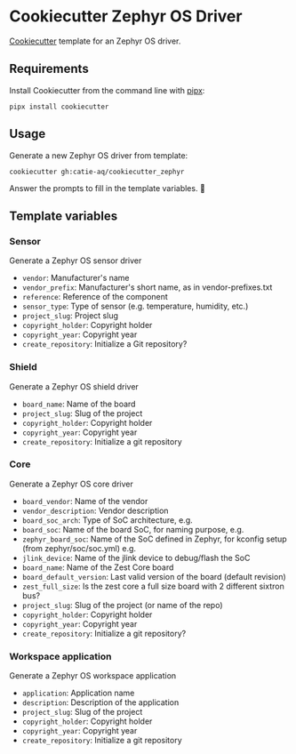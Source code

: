 # Cookiecutter Zephyr OS Driver

[Cookiecutter](https://github.com/audreyr/cookiecutter) template for an Zephyr OS driver.

## Requirements

Install Cookiecutter from the command line with [pipx](https://pypa.github.io/pipx/):

```shell
pipx install cookiecutter
```

## Usage

Generate a new Zephyr OS driver from template:

```shell
cookiecutter gh:catie-aq/cookiecutter_zephyr
```

Answer the prompts to fill in the template variables. 🚀

## Template variables

### Sensor
Generate a Zephyr OS sensor driver

- `vendor`: Manufacturer's name
- `vendor_prefix`: Manufacturer's short name, as in vendor-prefixes.txt
- `reference`: Reference of the component
- `sensor_type`: Type of sensor (e.g. temperature, humidity, etc.)
- `project_slug`: Project slug
- `copyright_holder`: Copyright holder
- `copyright_year`: Copyright year
- `create_repository`: Initialize a Git repository?

### Shield
Generate a Zephyr OS shield driver

- `board_name`: Name of the board
- `project_slug`: Slug of the project
- `copyright_holder`: Copyright holder
- `copyright_year`: Copyright year
- `create_repository`: Initialize a git repository

### Core
Generate a Zephyr OS core driver

- `board_vendor`: Name of the vendor
- `vendor_description`: Vendor description
- `board_soc_arch`: Type of SoC architecture, e.g.
- `board_soc`: Name of the board SoC, for naming purpose, e.g.
- `zephyr_board_soc`: Name of the SoC defined in Zephyr, for kconfig setup (from zephyr/soc/soc.yml) e.g.
- `jlink_device`: Name of the jlink device to debug/flash the SoC
- `board_name`: Name of the Zest Core board
- `board_default_version`: Last valid version of the board (default revision)
- `zest_full_size`: Is the zest core a full size board with 2 different sixtron bus?
- `project_slug`: Slug of the project (or name of the repo)
- `copyright_holder`: Copyright holder
- `copyright_year`: Copyright year
- `create_repository`: Initialize a git repository?

### Workspace application
Generate a Zephyr OS workspace application

- `application`: Application name
- `description`: Description of the application
- `project_slug`: Slug of the project
- `copyright_holder`: Copyright holder
- `copyright_year`: Copyright year
- `create_repository`: Initialize a git repository